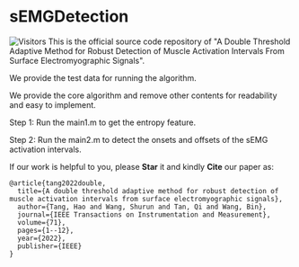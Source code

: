 # sEMGDetection
![Visitors](https://api.visitorbadge.io/api/visitors?path=https://github.com/Shurun-Wang/sEMGDetection&label=visitors&countColor=%232ccce4&style=plastic)  This is the official source code repository of "A Double Threshold Adaptive Method for Robust Detection of Muscle Activation Intervals From Surface Electromyographic Signals".

We provide the test data for running the algorithm.

We provide the core algorithm and remove other contents for readability and easy to implement.

Step 1: Run the main1.m to get the entropy feature.

Step 2: Run the main2.m to detect the onsets and offsets of the sEMG activation intervals.

If our work is helpful to you, please **Star** it and kindly **Cite** our paper as:  

    @article{tang2022double,
      title={A double threshold adaptive method for robust detection of muscle activation intervals from surface electromyographic signals},
      author={Tang, Hao and Wang, Shurun and Tan, Qi and Wang, Bin},
      journal={IEEE Transactions on Instrumentation and Measurement},
      volume={71},
      pages={1--12},
      year={2022},
      publisher={IEEE}
    }


